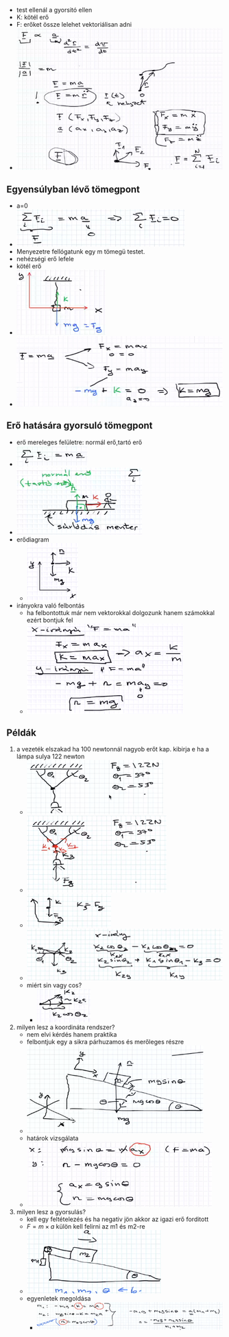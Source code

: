 - test ellenál a gyorsitó ellen
- K: kötél erő
- F: erőket össze lelehet vektoriálisan adni
- ![](attachment/c07c541d4117469cc4cdd40253714e0e.png)
## Egyensúlyban lévő tömegpont
- a=0
- ![](attachment/8627137968cc7b0704399da59333b403.png)
- Menyezetre fellógatunk egy m tömegü testet.
- nehézségi erő lefele
- kötél erő
- ![](attachment/1f1ddf8283f2a54aa42effbbc89a5d7d.png)
- ![](attachment/c8eb242af46d260c3f4ec9c4eb8a9078.png)
## Erő hatására gyorsuló tömegpont
- erő mereleges felületre: normál erő,tartó erő
- ![](attachment/57e020b7d4b4eaac13ea30e713f71fc4.png)
- ![](attachment/4b7ae13a22f835aaeae6976e2f31547d.png)
- erődiagram
	- ![](attachment/354f8eccf5092a372e4254e32d35b377.png)
- irányokra való felbontás
	- ha felbontottuk már nem vektorokkal dolgozunk hanem számokkal ezért bontjuk fel
	- ![](attachment/9e7048ed0b0130d832e27ba7087f14b7.png)
## Példák
1. a vezeték elszakad ha 100 newtonnál nagyob erőt kap. kibirja e ha a lámpa sulya 122 newton
	- ![](attachment/1aabe941b8b6e8bfabe4f4f1d902f790.png)
	- ![](attachment/94147245fed7f488eeac0efe16a71a37.png)
	- ![](attachment/d6f837f10892ce3f5e8ecac856bd9a18.png)
	- ![](attachment/7cbdba4454c635b8b85974d0c8be3bae.png)
	- miért sin vagy cos?
		- ![](attachment/017d0752c3f066fde9385df09375c77c.png)
2. milyen lesz a koordináta rendszer?
	- nem elvi kérdés hanem praktika
	- felbontjuk egy a sikra párhuzamos és merőleges részre
	- ![](attachment/6da7f6607cd8e64293b9d99117f54786.png)
	- határok vizsgálata
	- ![](attachment/cd6fd7c588bd484001167b323fd42410.png)
3. milyen lesz a gyorsulás?
	- kell egy feltételezés és ha negativ jön akkor az igazi erő forditott
	- $F=m\times a$  külön kell felirni az m1 és m2-re
	- ![](attachment/29ed18cb11c5556be1b8826aaf80957d.png)
	- egyenletek megoldása
		- ![](attachment/ceff0726133879321cb23d7c7937c799.png)
	